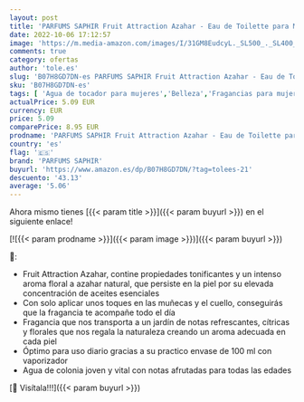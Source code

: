 ```yaml
---
layout: post
title: 'PARFUMS SAPHIR Fruit Attraction Azahar - Eau de Toilette para Mujeres - 100 ml'
date: 2022-10-06 17:12:57
image: 'https://m.media-amazon.com/images/I/31GM8EudcyL._SL500_._SL400_.jpg'
comments: true
category: ofertas
author: 'tole.es'
slug: 'B07H8GD7DN-es PARFUMS SAPHIR Fruit Attraction Azahar - Eau de Toilette...'
sku: 'B07H8GD7DN-es'
tags: [ 'Agua de tocador para mujeres','Belleza','Fragancias para mujeres','Perfumes y fragancias','de','eau','parfums saphir','toilette','🇪🇸', ]
actualPrice: 5.09 EUR
currency: EUR
price: 5.09
comparePrice: 8.95 EUR
prodname: 'PARFUMS SAPHIR Fruit Attraction Azahar - Eau de Toilette para Mujeres - 100 ml'
country: 'es'
flag: '🇪🇸'
brand: 'PARFUMS SAPHIR'
buyurl: 'https://www.amazon.es/dp/B07H8GD7DN/?tag=tolees-21'
descuento: '43.13'
average: '5.06'
---
```


Ahora mismo tienes [{{< param title >}}]({{< param buyurl >}}) en el siguiente enlace!

[![{{< param prodname >}}]({{< param image >}})]({{< param buyurl >}})

🔎:

- Fruit Attraction Azahar, contine propiedades tonificantes y un intenso aroma floral a azahar natural, que persiste en la piel por su elevada concentración de aceites esenciales
- Con solo aplicar unos toques en las muñecas y el cuello, conseguirás que la fragancia te acompañe todo el día
- Fragancia que nos transporta a un jardín de notas refrescantes, cítricas y florales que nos regala la naturaleza creando un aroma adecuada en cada piel
- Óptimo para uso diario gracias a su practico envase de 100 ml con vaporizador
- Agua de colonia joven y vital con notas afrutadas para todas las edades

[🛒 Visítala!!!]({{< param buyurl >}})
